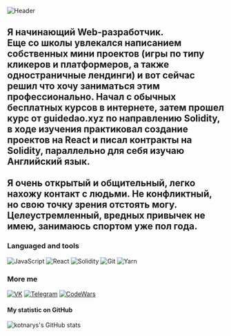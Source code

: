 ![Header](https://www.krojac.com/wp-content/uploads/2017/05/frontend-developer-1920x400.png)


## Я начинающий Web-разработчик.<br> Еще со школы увлекался написанием собственных мини проектов (игры по типу кликеров и платформеров, а также одностраничные лендинги) и вот сейчас решил что хочу заниматься этим профессионально. Начал с обычных бесплатных курсов в интернете, затем прошел курс от guidedao.xyz по направлению Solidity, в ходе изучения практиковал создание проектов на React и писал контракты на Solidity, параллельно для себя изучаю Английский язык.<br> <br> Я очень открытый и общительный, легко нахожу контакт с людьми. Не конфликтный, но свою точку зрения отстоять могу. Целеустремленный, вредных привычек не имею, занимаюсь спортом уже пол года.

### Languaged and tools

![JavaScript](https://img.shields.io/badge/-JavaScript-090909?style=for-the-badge&logo=JavaScript&logoColor=E9D54D)
![React](https://img.shields.io/badge/-React-090909?style=for-the-badge&logo=React&logoColor=47c5FB)
![Solidity](https://img.shields.io/badge/-Solidity-090909?style=for-the-badge&logo=Solidity&logoColor=47c5FB)
![Git](https://img.shields.io/badge/-Git-090909?style=for-the-badge&logo=Git&logoColor=orange)
![Yarn](https://img.shields.io/badge/-Yarn-090909?style=for-the-badge&logo=yarn&logoColor=blue)


### More me

[![VK](https://img.shields.io/badge/VK-090909?style=for-the-badge&logo=Vk&logoColor=blue)](https://vk.com/kotnarys)
[![Telegram](https://img.shields.io/badge/Telegram-090909?style=for-the-badge&logo=telegram&logoColor=47c5FB)](https://t.me/kotnarys)
[![CodeWars](https://img.shields.io/badge/CodeWars-090909?style=for-the-badge&logo=codewars&logoColor=orange)](https://www.codewars.com/users/kotnarys)

#### My statistic on GitHub

![kotnarys's GitHub stats](https://github-readme-stats.vercel.app/api?username=kotnarys&show_icons=true&hide=issues,contribs&theme=dracula)
